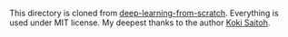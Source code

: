 This directory is cloned from [deep-learning-from-scratch](https://github.com/oreilly-japan/deep-learning-from-scratch).
Everything is used under MIT license.
My deepest thanks to the author [Koki Saitoh](https://github.com/koki0702).

